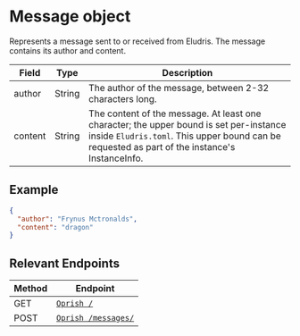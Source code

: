 # Message object

Represents a message sent to or received from Eludris.
The message contains its author and content.

| Field   | Type   | Description                                                                                                                                                                              |
| ------- | ------ | ---------------------------------------------------------------------------------------------------------------------------------------------------------------------------------------- |
| author  | String | The author of the message, between 2-32 characters long.                                                                                                                                 |
| content | String | The content of the message. At least one character; the upper bound is set per-instance inside `Eludris.toml`. This upper bound can be requested as part of the instance's InstanceInfo. |

## Example

```json
{
  "author": "Frynus Mctronalds",
  "content": "dragon"
}
```

## Relevant Endpoints

| Method | Endpoint                                            |
| ------ | --------------------------------------------------- |
| GET    | [`Oprish /`](../oprish/instance_info.md)            |
| POST   | [`Oprish /messages/`](../oprish/messages/create.md) |
